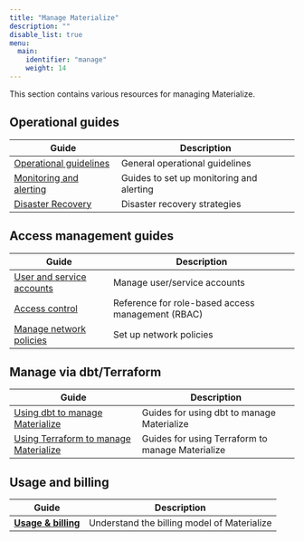 ```yaml
---
title: "Manage Materialize"
description: ""
disable_list: true
menu:
  main:
    identifier: "manage"
    weight: 14
---
```


This section contains various resources for managing Materialize.

## Operational guides

| Guide | Description |
|-------|-------------|
| [Operational guidelines](/manage/operational-guidelines/) | General operational guidelines |
| [Monitoring and alerting](/manage/monitor/) | Guides to set up monitoring and alerting |
| [Disaster Recovery](/manage/disaster-recovery/) | Disaster recovery strategies |

## Access management guides

| Guide | Description |
|-------|-------------|
| [User and service accounts](/manage/users-service-accounts/) | Manage user/service accounts |
| [Access control](/manage/access-control/) | Reference for role-based access management (RBAC) |
| [Manage network policies](/manage/manage-network-policies/) | Set up network policies |

## Manage via dbt/Terraform

| Guide | Description |
|-------|-------------|
| [Using dbt to manage Materialize](/manage/dbt/) | Guides for using dbt to manage Materialize |
| [Using Terraform to manage Materialize](/manage/terraform/) | Guides for using Terraform to manage Materialize |

## Usage and billing

| Guide | Description |
|-------|-------------|
| [**Usage & billing**](/administration/billing/) | Understand the billing model of Materialize |
